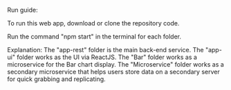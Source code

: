 Run guide:

To run this web app, download or clone the repository code.

Run the command 
"npm start" 
in the terminal for each folder.


Explanation:
The "app-rest" folder is the main back-end service.
The "app-ui" folder works as the UI via ReactJS.
The "Bar" folder works as a microservice for the Bar chart display.
The "Microservice" folder works as a secondary microservice that helps users store data on a secondary server for quick grabbing and replicating.
